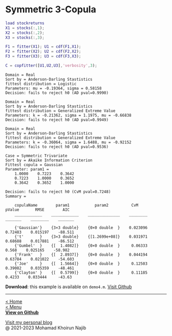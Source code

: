 # Symmetric 3-Copula

```matlab
load stockreturns
X1 = stocks(:,1);
X2 = stocks(:,2);
X3 = stocks(:,3);

F1 = fitter(X1); U1 = cdf(F1,X1);
F2 = fitter(X2); U2 = cdf(F2,X2);
F3 = fitter(X3); U3 = cdf(F3,X3);

C = copfitter([U1,U2,U3],'verbosity',3);
```

    Domain = Real
    Sort by = Anderson-Darling Stastistics
    fittest distribution = Logistic
    Parameters: mu = -0.19364, sigma = 0.58158
    Decision: fails to reject h0 (AD pval=0.9990)
    
    Domain = Real
    Sort by = Anderson-Darling Stastistics
    fittest distribution = Generalized Extreme Value
    Parameters: k = -0.21362, sigma = 1.1975, mu = -0.66838
    Decision: fails to reject h0 (AD pval=0.9949)
    
    Domain = Real
    Sort by = Anderson-Darling Stastistics
    fittest distribution = Generalized Extreme Value
    Parameters: k = -0.36064, sigma = 1.6488, mu = -0.92152
    Decision: fails to reject h0 (AD pval=0.9536)
    
    Case = Symmetric Trivariate
    Sort by = Akaike Information Criterion
    Fittest copula = Gaussian
    Parameter: param1 = 
        1.0000    0.7223    0.3642
        0.7223    1.0000    0.3652
        0.3642    0.3652    1.0000

    Decision: fails to reject h0 (CvM pval=0.7248)
    Summary = 
    
        copulaName        param1           param2          CvM       pValue       RMSE        AIC  
        ____________    ____________    ______________    ________    _______    ________    _______

        {'Gaussian'}    {3×3 double}    {0×0 double  }    0.023096    0.72483    0.015197    -88.511
        {'t'       }    {3×3 double}    {[1.2699e+08]}    0.031971    0.68688    0.017881    -86.512
        {'Gumbel'  }    {[  1.4082]}    {0×0 double  }     0.06333      0.568    0.025165    -58.982
        {'Frank'   }    {[  2.8937]}    {0×0 double  }    0.044194    0.63784    0.021022    -54.603
        {'Joe'     }    {[  1.5664]}    {0×0 double  }     0.12503    0.39082    0.035359    -48.461
        {'Clayton' }    {[  0.5799]}    {0×0 double  }     0.11185     0.4233    0.033444     -43.63


**Download**: this example is available on `demo4.m`. [Visit Github](https://github.com/mkhoirun-najiboi/mycopula)

---
[< Home](home.md)\
[< Menu](home.md#menu)\
[**View on Github**](https://github.com/mkhoirun-najiboi/mycopula)

[Visit my personal blog](https://emkanajib.blogspot.com/)\
@ 2021-2023 Mohamad Khoirun Najib
